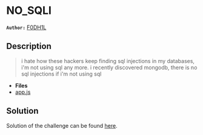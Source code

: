 # NO_SQLI

**`Author:`** [F0DH1L](https://github.com/fodhil-ben)

## Description

  > i hate how these hackers keep finding sql injections in my databases, i'm not using sql any more.
  > i recently discovered mongodb, there is no sql injections if i'm not using sql

- **Files** 
- [app.js](./challenge/app.js) 

## Solution

Solution of the challenge can be found [here](solution/).

